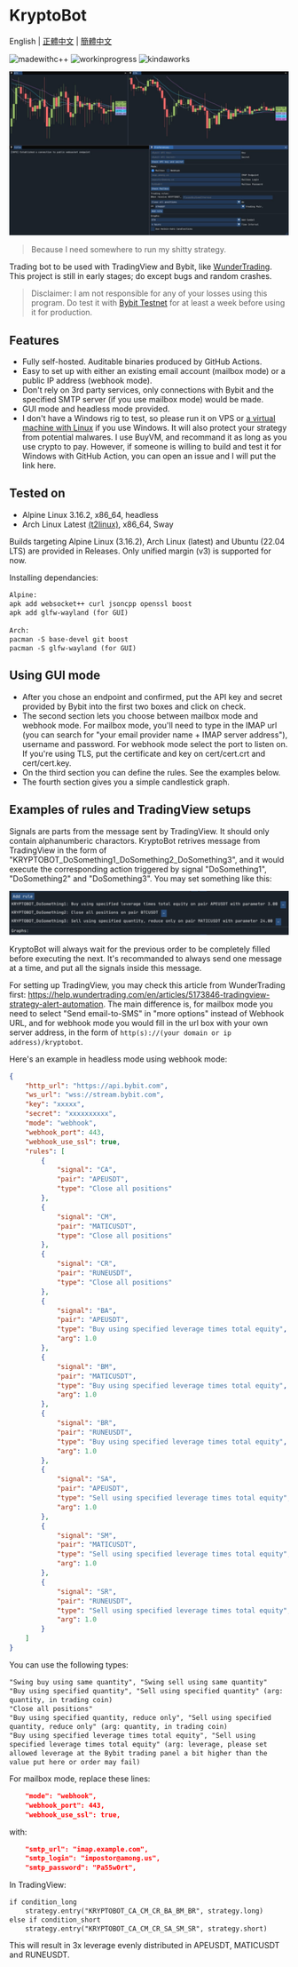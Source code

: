 # KryptoBot

English | [正體中文](https://github.com/Nootm/KryptoBot/blob/main/README_ZHT.md) | [簡體中文](https://github.com/Nootm/KryptoBot/blob/main/README_zh_Hans.md)

![madewithc++](https://img.shields.io/badge/made%20with-c%2B%2B-informational?style=for-the-badge)
![workinprogress](https://img.shields.io/badge/work-in%20progress-critical?style=for-the-badge)
![kindaworks](https://img.shields.io/badge/kinda-works-success?style=for-the-badge)

![Interface](https://raw.githubusercontent.com/Nootm/KryptoBot/master/gui.jpg)

> Because I need somewhere to run my shitty strategy.

Trading bot to be used with TradingView and Bybit, like [WunderTrading](https://wundertrading.com/en). This project is still in early stages; do except bugs and random crashes.

> Disclaimer: I am not responsible for any of your losses using this program. Do test it with [Bybit Testnet](https://testnet.bybit.com/en-US/) for at least a week before using it for production.

## Features
- Fully self-hosted. Auditable binaries produced by GitHub Actions.
- Easy to set up with either an existing email account (mailbox mode) or a public IP address (webhook mode).
- Don't rely on 3rd party services, only connections with Bybit and the specified SMTP server (if you use mailbox mode) would be made.
- GUI mode and headless mode provided.
- I don't have a Windows rig to test, so please run it on VPS or [a virtual machine with Linux](https://itsfoss.com/install-linux-in-virtualbox/) if you use Windows. It will also protect your strategy from potential malwares. I use BuyVM, and recommand it as long as you use crypto to pay. However, if someone is willing to build and test it for Windows with GitHub Action, you can open an issue and I will put the link here.

## Tested on
- Alpine Linux 3.16.2, x86_64, headless
- Arch Linux Latest [(t2linux)](https://wiki.t2linux.org/), x86_64, Sway

Builds targeting Alpine Linux (3.16.2), Arch Linux (latest) and Ubuntu (22.04 LTS) are provided in Releases. Only unified margin (v3) is supported for now.

Installing dependancies:
```
Alpine:
apk add websocket++ curl jsoncpp openssl boost
apk add glfw-wayland (for GUI)

Arch:
pacman -S base-devel git boost
pacman -S glfw-wayland (for GUI)
```

## Using GUI mode
- After you chose an endpoint and confirmed, put the API key and secret provided by Bybit into the first two boxes and click on check.
- The second section lets you choose between mailbox mode and webhook mode. For mailbox mode, you'll need to type in the IMAP url (you can search for "your email provider name + IMAP server address"), username and password. For webhook mode select the port to listen on. If you're using TLS, put the certificate and key on cert/cert.crt and cert/cert.key.
- On the third section you can define the rules. See the examples below.
- The fourth section gives you a simple candlestick graph.

## Examples of rules and TradingView setups

Signals are parts from the message sent by TradingView. It should only contain alphanumberic charactors. KryptoBot retrives message from TradingView in the form of "KRYPTOBOT_DoSomething1_DoSomething2_DoSomething3", and it would execute the corresponding action triggered by signal "DoSomething1", "DoSomething2" and "DoSomething3". You may set something like this:

![ruleexample](https://raw.githubusercontent.com/Nootm/KryptoBot/master/rule_example.jpg)

KryptoBot will always wait for the previous order to be completely filled before executing the next. It's recommanded to always send one message at a time, and put all the signals inside this message.

For setting up TradingView, you may check this article from WunderTrading first: https://help.wundertrading.com/en/articles/5173846-tradingview-strategy-alert-automation. The main difference is, for mailbox mode you need to select "Send email-to-SMS" in "more options" instead of Webhook URL, and for webhook mode you would fill in the url box with your own server address, in the form of ```http(s)://(your domain or ip address)/kryptobot```.

Here's an example in headless mode using webhook mode:
```json
{
    "http_url": "https://api.bybit.com",
    "ws_url": "wss://stream.bybit.com",
    "key": "xxxxx",
    "secret": "xxxxxxxxxx",
    "mode": "webhook",
    "webhook_port": 443,
    "webhook_use_ssl": true,
    "rules": [
        {
            "signal": "CA",
            "pair": "APEUSDT",
            "type": "Close all positions"
        },
        {
            "signal": "CM",
            "pair": "MATICUSDT",
            "type": "Close all positions"
        },
        {
            "signal": "CR",
            "pair": "RUNEUSDT",
            "type": "Close all positions"
        },
        {
            "signal": "BA",
            "pair": "APEUSDT",
            "type": "Buy using specified leverage times total equity",
            "arg": 1.0
        },
        {
            "signal": "BM",
            "pair": "MATICUSDT",
            "type": "Buy using specified leverage times total equity",
            "arg": 1.0
        },
        {
            "signal": "BR",
            "pair": "RUNEUSDT",
            "type": "Buy using specified leverage times total equity",
            "arg": 1.0
        },
        {
            "signal": "SA",
            "pair": "APEUSDT",
            "type": "Sell using specified leverage times total equity",
            "arg": 1.0
        },
        {
            "signal": "SM",
            "pair": "MATICUSDT",
            "type": "Sell using specified leverage times total equity",
            "arg": 1.0
        },
        {
            "signal": "SR",
            "pair": "RUNEUSDT",
            "type": "Sell using specified leverage times total equity",
            "arg": 1.0
        }
    ]
}
```

You can use the following types:
```plain
"Swing buy using same quantity", "Swing sell using same quantity"
"Buy using specified quantity", "Sell using specified quantity" (arg: quantity, in trading coin)
"Close all positions"
"Buy using specified quantity, reduce only", "Sell using specified quantity, reduce only" (arg: quantity, in trading coin)
"Buy using specified leverage times total equity", "Sell using specified leverage times total equity" (arg: leverage, please set allowed leverage at the Bybit trading panel a bit higher than the value put here or order may fail)
```

For mailbox mode, replace these lines:

```json
    "mode": "webhook",
    "webhook_port": 443,
    "webhook_use_ssl": true,
```

with:

```json
    "smtp_url": "imap.example.com",
    "smtp_login": "impostor@among.us",
    "smtp_password": "Pa55w0rt",
```

In TradingView:

```python3
if condition_long
    strategy.entry("KRYPTOBOT_CA_CM_CR_BA_BM_BR", strategy.long)
else if condition_short
    strategy.entry("KRYPTOBOT_CA_CM_CR_SA_SM_SR", strategy.short)
```

This will result in 3x leverage evenly distributed in APEUSDT, MATICUSDT and RUNEUSDT.
